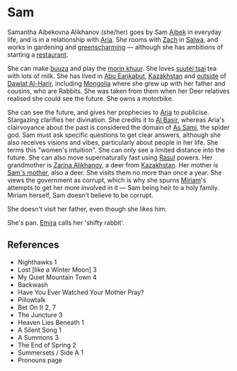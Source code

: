 # Sam
Samantha Aibekovna Alikhanov (she/her) goes by Sam [Aibek](wiki/Aibek) in everyday life, and is in a relationship with [Aria](wiki/Person/Aria.md). She rooms with [Zach](wiki/Person/Zach.md) in [Salwa](wiki/Location/Salwa.md), and works in gardening and [greenscharming](wiki/greenscharming.md) — although she has ambitions of starting a [restaurant](wiki/Location/Commercial/Buuza.md).

She can make [buuza](wiki/Culture/buuza%20dish.md) and play the [morin khuur](wiki/morin%20khuur). She loves [suutei tsai](wiki/suutei%20tsai) tea with lots of milk. She has lived in [Abu Eankabut](wiki/Location/Region/Abu%20Eankabut.md), [Kazakhstan](wiki/Location/Region/Kazakhstan.md) and [outside](wiki/Location/Outside%20of%20Dalwat%20Al-Harir.md) of [Dawlat Al-Harir](wiki/Location/Dawlat%20Al-Harir.md), including [Mongolia](wiki/Location/Mongolia.md) where she grew up with her father and cousins, who are Rabbits. She was taken from them when her Deer relatives realised she could see the future. She owns a motorbike.

She can see the future, and gives her prophecies to [Aria](wiki/Person/Aria.md) to publicise. Stargazing clarifies her divination. She credits it to [Al Basir](wiki/Culture/Deity/Al%20Basir.md), whereas Aria's clairvoyance about the past is considered the domain of [As Sami](wiki/Culture/Deity/As%20Sami.md), the spider god. Sam must ask specific questions to get clear answers, although she also receives visions and vibes, particularly about people in her life. She terms this "women's intuition". She can only see a limited distance into the future. She can also move supernaturally fast using [Rasul](wiki/Person/Group/Rasul.md) powers.
Her grandmother is [Zarina Alikhanov](wiki/Person/Zarina.md), a deer from [Kazakhstan](wiki/Location/Region/Kazakhstan.md). Her mother is [Sam's mother](wiki/Person/Sams%20mother.md), also a deer. She visits them no more than once a year. She views the government as corrupt, which is why she spurns [Miriam](wiki/Person/Miriam.md)'s attempts to get her more involved in it — Sam being heir to a holy family. Miriam herself, Sam doesn't believe to be corrupt.

She doesn't visit her father, even though she likes him.

She's pan. [Emira](wiki/Person/Emira.md) calls her 'shifty rabbit'.
## References
- Nighthawks 1
- Lost \[like a Winter Moon\] 3
- My Quiet Mountain Town 4
- Backwash
- Have You Ever Watched Your Mother Pray?
- Pillowtalk
- Bet On It 2, 7
- The Juncture 3
- Heaven Lies Beneath 1
- A Silent Song 1
- A Summons 3
- The End of Spring 2
- Summersets / Side A 1
- Pronouns page
